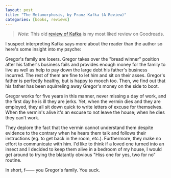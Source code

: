 ```yaml
---
layout: post
title: "The Metamorphosis, by Franz Kafka (A Review)"
categories: [books, reviews]
---
```

> _Note_: This old [review of Kafka](https://www.goodreads.com/review/show/41526537?type=review#rating_235785569) is my most liked review on Goodreads.

I suspect interpreting Kafka says more about the reader than the author so here's some insight into my psyche:

Gregor's family are losers. Gregor takes over the "bread winner" position after his father's business fails and provides enough money for the family to live as well as help to pay down the large debt his father's business incurred. The rest of them are fine to let him and sit on their asses. Gregor's father is perfectly healthy, but is happy to mooch too. Then, we find out that his father has been squirreling away Gregor's money on the side to boot.

Gregor works for five years in this manner, never missing a day of work, and the first day he is ill they are jerks. Yet, when the vermin dies and they are employed, they all sit down quick to write letters of excuse for themselves. When the vermin's alive it's an excuse to not leave the house; when he dies they can't work.

They deplore the fact that the vermin cannot understand them despite evidence to the contrary when he hears them talk and follows their instructions (eg. to get back in the room, etc.). Furthermore, they make no effort to communicate with him. I'd like to think if a loved one turned into an insect and I decided to keep them alive in a bedroom of my house, I would get around to trying the blatantly obvious "Hiss one for yes, two for no" routine.

In short, f&mdash;&mdash; you Gregor's family. You suck.
